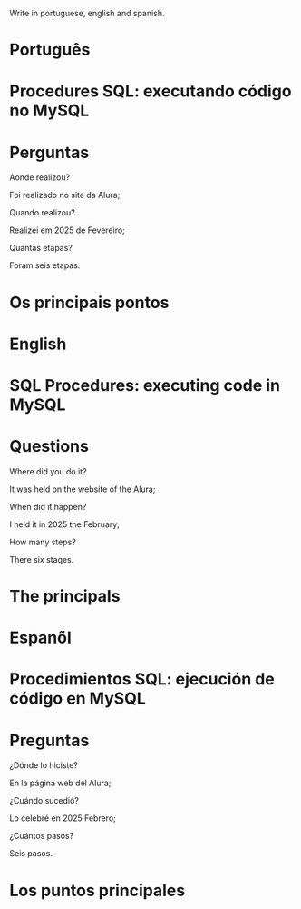 Write in portuguese, english and spanish.

# Português 

# Procedures SQL: executando código no MySQL

# Perguntas

Aonde realizou?

Foi realizado no site da Alura;

Quando realizou?

Realizei em 2025 de Fevereiro;

Quantas etapas?

Foram seis etapas.

# Os principais pontos



# English

# SQL Procedures: executing code in MySQL

# Questions

Where did you do it?

It was held on the website of the Alura;

When did it happen?

I held it in 2025 the February;

How many steps?

There six stages.

# The principals




# Espanõl

# Procedimientos SQL: ejecución de código en MySQL

# Preguntas

¿Dónde lo hiciste?

En la página web del Alura;

¿Cuándo sucedió?

Lo celebré en 2025 Febrero;

¿Cuántos pasos?

Seis  pasos.

# Los puntos principales


